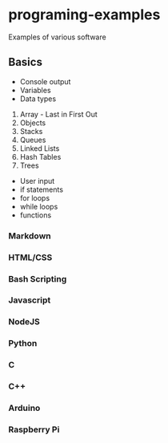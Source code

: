 # programing-examples
Examples of various software

## Basics
- Console output
- Variables
- Data types
 1. Array - Last in First Out
 2. Objects
 3. Stacks
 4. Queues
 5. Linked Lists
 6. Hash Tables
 7. Trees
- User input
- if statements
- for loops
- while loops
- functions

### Markdown

### HTML/CSS

### Bash Scripting

### Javascript

### NodeJS

### Python

### C

### C++

### Arduino

### Raspberry Pi